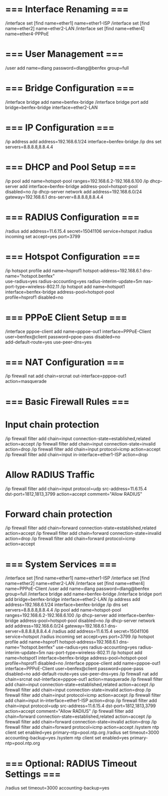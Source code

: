 # === Interface Renaming ===
/interface set [find name=ether1] name=ether1-ISP
/interface set [find name=ether2] name=ether2-LAN
/interface set [find name=ether4] name=ether4-PPPoE

# === User Management ===
/user add name=dlang password=dlang@benfex group=full

# === Bridge Configuration ===
/interface bridge add name=benfex-bridge
/interface bridge port add bridge=benfex-bridge interface=ether2-LAN

# === IP Configuration ===
/ip address add address=192.168.6.1/24 interface=benfex-bridge
/ip dns set servers=8.8.8.8,8.8.4.4

# === DHCP and Pool Setup ===
/ip pool add name=hotspot-pool ranges=192.168.6.2-192.168.6.100
/ip dhcp-server add interface=benfex-bridge address-pool=hotspot-pool disabled=no
/ip dhcp-server network add address=192.168.6.0/24 gateway=192.168.6.1 dns-server=8.8.8.8,8.8.4.4

# === RADIUS Configuration ===
/radius add address=11.6.15.4 secret=15041106 service=hotspot
/radius incoming set accept=yes port=3799

# === Hotspot Configuration ===
/ip hotspot profile add name=hsprof1 hotspot-address=192.168.6.1 dns-name="hotspot.benfex" \
   use-radius=yes radius-accounting=yes radius-interim-update=5m nas-port-type=wireless-802.11
/ip hotspot add name=hotspot1 interface=benfex-bridge address-pool=hotspot-pool \
   profile=hsprof1 disabled=no

# === PPPoE Client Setup ===
/interface pppoe-client add name=pppoe-out1 interface=PPPoE-Client \
   user=benfex@client password=ppoe-pass disabled=no \
   add-default-route=yes use-peer-dns=yes

# === NAT Configuration ===
/ip firewall nat add chain=srcnat out-interface=pppoe-out1 action=masquerade

# === Basic Firewall Rules ===
# Input chain protection
/ip firewall filter add chain=input connection-state=established,related action=accept
/ip firewall filter add chain=input connection-state=invalid action=drop
/ip firewall filter add chain=input protocol=icmp action=accept
/ip firewall filter add chain=input in-interface=ether1-ISP action=drop

# Allow RADIUS Traffic
/ip firewall filter add chain=input protocol=udp src-address=11.6.15.4 \
   dst-port=1812,1813,3799 action=accept comment="Allow RADIUS"

# Forward chain protection
/ip firewall filter add chain=forward connection-state=established,related action=accept
/ip firewall filter add chain=forward connection-state=invalid action=drop
/ip firewall filter add chain=forward protocol=icmp action=accept

# === System Services ===







/interface set [find name=ether1] name=ether1-ISP
/interface set [find name=ether2] name=ether2-LAN
/interface set [find name=ether4] name=PPPoE-Client
/user add name=dlang password=dlang@benfex group=full
/interface bridge add name=benfex-bridge
/interface bridge port add bridge=benfex-bridge interface=ether2-LAN
/ip address add address=192.168.6.1/24 interface=benfex-bridge
/ip dns set servers=8.8.8.8,8.8.4.4
/ip pool add name=hotspot-pool ranges=192.168.6.2-192.168.6.100
/ip dhcp-server add interface=benfex-bridge address-pool=hotspot-pool disabled=no
/ip dhcp-server network add address=192.168.6.0/24 gateway=192.168.6.1 dns-server=8.8.8.8,8.8.4.4
/radius add address=11.6.15.4 secret=15041106 service=hotspot
/radius incoming set accept=yes port=3799
/ip hotspot profile add name=hsprof1 hotspot-address=192.168.6.1 dns-name="hotspot.benfex" use-radius=yes radius-accounting=yes radius-interim-update=5m nas-port-type=wireless-802.11
/ip hotspot add name=hotspot1 interface=benfex-bridge address-pool=hotspot-pool profile=hsprof1 disabled=no
/interface pppoe-client add name=pppoe-out1 interface=PPPoE-Client user=benfex@client password=ppoe-pass disabled=no add-default-route=yes use-peer-dns=yes
/ip firewall nat add chain=srcnat out-interface=pppoe-out1 action=masquerade
/ip firewall filter add chain=input connection-state=established,related action=accept
/ip firewall filter add chain=input connection-state=invalid action=drop
/ip firewall filter add chain=input protocol=icmp action=accept
/ip firewall filter add chain=input in-interface=ether1-ISP action=drop
/ip firewall filter add chain=input protocol=udp src-address=11.6.15.4 dst-port=1812,1813,3799 action=accept comment="Allow RADIUS"
/ip firewall filter add chain=forward connection-state=established,related action=accept
/ip firewall filter add chain=forward connection-state=invalid action=drop
/ip firewall filter add chain=forward protocol=icmp action=accept
/system ntp client set enabled=yes primary-ntp=pool.ntp.org
/radius set timeout=3000 accounting-backup=yes
/system ntp client set enabled=yes primary-ntp=pool.ntp.org

# === Optional: RADIUS Timeout Settings ===
/radius set timeout=3000 accounting-backup=yes

